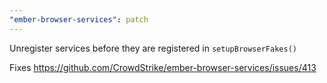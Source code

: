 ```yaml
---
"ember-browser-services": patch
---
```


Unregister services before they are registered in `setupBrowserFakes()` 

Fixes https://github.com/CrowdStrike/ember-browser-services/issues/413
